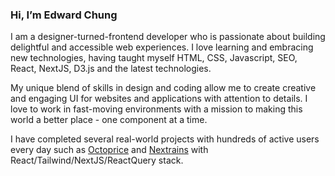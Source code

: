 ### Hi, I’m Edward Chung
I am a designer-turned-frontend developer who is passionate about building delightful and accessible web experiences. I love learning and embracing new technologies, having taught myself HTML, CSS, Javascript, SEO, React, NextJS, D3.js and the latest technologies. 

My unique blend of skills in design and coding allow me to create creative and engaging UI for websites and applications with attention to details. I love to work in fast-moving environments with a mission to making this world a better place - one component at a time.

I have completed several real-world projects with hundreds of active users every day such as [Octoprice](https://octopriceuk.vercel.app/) and [Nextrains](https://nextrains.netlify.app/) with React/Tailwind/NextJS/ReactQuery stack.

<!---
edward-designer/edward-designer is a ✨ special ✨ repository because its `README.md` (this file) appears on your GitHub profile.
You can click the Preview link to take a look at your changes.
--->
